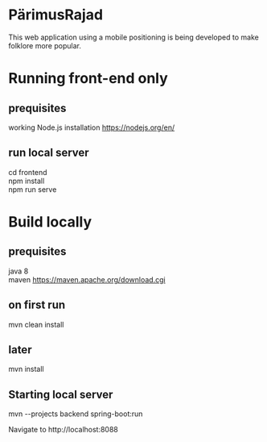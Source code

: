 # PärimusRajad
This web application using a mobile positioning is being developed to make folklore more popular.

# Running front-end only

## prequisites
working Node.js installation https://nodejs.org/en/

## run local server
cd frontend <br>
npm install <br>
npm run serve

# Build locally

## prequisites
java 8 <br>
maven https://maven.apache.org/download.cgi

## on first run
mvn clean install

## later
mvn install

## Starting local server
mvn --projects backend spring-boot:run<br>

Navigate to http://localhost:8088
